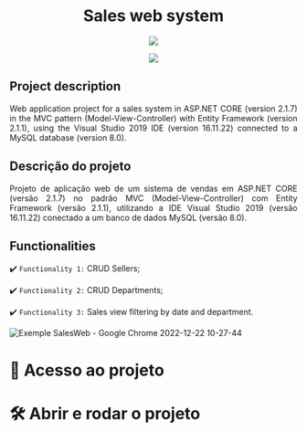 <h1 align="center"> Sales web system </h1>

<p align="center">
  <img src="https://user-images.githubusercontent.com/69518446/209129220-647a502e-5068-4e9f-bdd8-c47c4e286980.png"/>
</p>

<p align="center">
<img src="http://img.shields.io/static/v1?label=STATUS&message=EM%20DESENVOLVIMENTO&color=GREEN&style=for-the-badge"/>
</p>

## Project description 

<p align="justify">
Web application project for a sales system in ASP.NET CORE (version 2.1.7) in the MVC pattern (Model-View-Controller)
with Entity Framework (version 2.1.1), using the Visual Studio 2019 IDE (version 16.11.22) connected to a MySQL database (version 8.0).
</p>

## Descrição do projeto 

<p align="justify">
Projeto de aplicação web de um sistema de vendas em ASP.NET CORE (versão 2.1.7) no padrão MVC (Model-View-Controller) 
com Entity Framework (versão 2.1.1), utilizando a IDE Visual Studio 2019 (versão 16.11.22) conectado a um banco de dados MySQL (versão 8.0).
</p>


## Functionalities

<p align="justify">

:heavy_check_mark: `Functionality 1:` CRUD Sellers;

:heavy_check_mark: `Functionality 2:` CRUD Departments;

:heavy_check_mark: `Functionality 3:` Sales view filtering by date and department.

</p>

![Exemple SalesWeb - Google Chrome 2022-12-22 10-27-44](https://user-images.githubusercontent.com/69518446/209144963-beb53b9d-164d-4c84-a24f-df8e51da1ad6.gif)

# 📁 Acesso ao projeto


# 🛠️ Abrir e rodar o projeto

